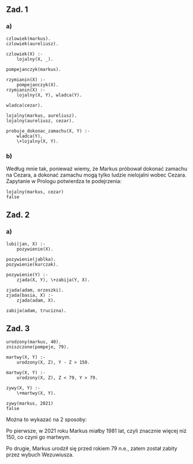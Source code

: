 ## Zad. 1

### a)

```
czlowiek(markus).
czlowiek(aureliusz).

czlowiek(X) :-
    lojalny(X, _).

pompejanczyk(markus).

rzymianin(X) :-
    pompejanczyk(X).
rzymianin(X) :-
    lojalny(X, Y), wladca(Y).

wladca(cezar).

lojalny(markus, aureliusz).
lojalny(aureliusz, cezar).
        
probuje_dokonac_zamachu(X, Y) :-
    wladca(Y),
    \+lojalny(X, Y).
```

### b)

Według mnie tak, ponieważ wiemy, że Markus próbował dokonać zamachu na Cezara, a dokonać zamachu mogą tylko ludzie nielojalni wobec Cezara. Zapytanie w Prologu potwierdza te podejrzenia:

```
lojalny(markus, cezar)
false
```

## Zad. 2

### a)

```
lubi(jan, X) :-
    pozywienie(X).

pozywienie(jablka).
pozywienie(kurczak).

pozywienie(Y) :-
    zjada(X, Y), \+zabija(Y, X).

zjada(adam, orzeszki).
zjada(basia, X) :-
    zjada(adam, X).

zabija(adam, trucizna).
```

## Zad. 3

```
urodzony(markus, 40).
zniszczone(pompeje, 79).

martwy(X, Y) :-
    urodzony(X, Z), Y - Z > 150.

martwy(X, Y) :-
    urodzony(X, Z), Z < 79, Y > 79.

zywy(X, Y) :-
    \+martwy(X, Y).
```
```
zywy(markus, 2021)
false
```

Można to wykazać na 2 sposoby:  

Po pierwsze, w 2021 roku Markus miałby 1981 lat, czyli znacznie więcej niż 150, co czyni go martwym.  

Po drugie, Markus urodził się przed rokiem 79 n.e., zatem został zabity przez wybuch Wezuwiusza.
